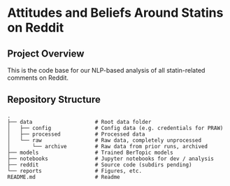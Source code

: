 # Attitudes and Beliefs Around Statins on Reddit

## Project Overview

This is the code base for our NLP-based analysis of all statin-related comments on Reddit. 

## Repository Structure

```
.
├── data                    # Root data folder
│   ├── config              # Config data (e.g. credentials for PRAW)
│   ├── processed           # Processed data
│   └── raw                 # Raw data, completely unprocessed
│       └── archive         # Raw data from prior runs, archived
├── models                  # Trained BerTopic models
├── notebooks               # Jupyter notebooks for dev / analysis
├── reddit                  # Source code (subdirs pending)
└── reports                 # Figures, etc.
README.md                   # Readme

```
